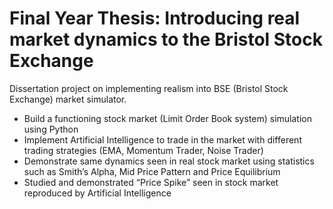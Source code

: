 # Final Year Thesis: Introducing real market dynamics to the Bristol Stock Exchange

 Dissertation project on implementing realism into BSE (Bristol Stock Exchange) market simulator. 
- Build a functioning stock market (Limit Order Book system) simulation using Python 
- Implement Artificial Intelligence to trade in the market with different trading strategies (EMA, Momentum Trader, Noise Trader) 
- Demonstrate same dynamics seen in real stock market using statistics such as Smith’s Alpha,  Mid Price Pattern and Price Equilibrium 
- Studied and demonstrated “Price Spike” seen in stock market reproduced by Artificial Intelligence 

